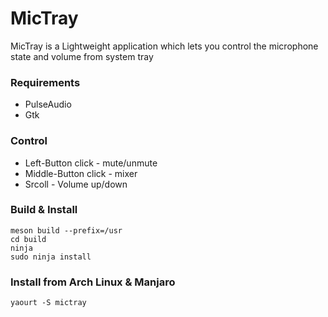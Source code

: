 # MicTray
MicTray is a Lightweight application which lets you control the microphone state and volume from system tray

### Requirements
* PulseAudio
* Gtk

### Control
* Left-Button click - mute/unmute
* Middle-Button click - mixer
* Srcoll - Volume up/down

### Build & Install

	meson build --prefix=/usr
	cd build
	ninja
	sudo ninja install

### Install from Arch Linux & Manjaro 
	yaourt -S mictray
